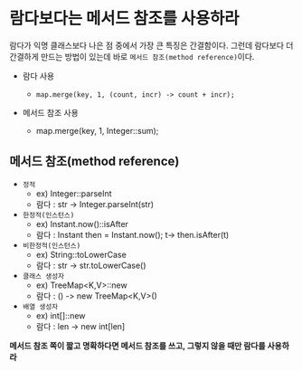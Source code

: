 # 람다보다는 메서드 참조를 사용하라

람다가 익명 클래스보다 나은 점 중에서 가장 큰 특징은 간결함이다. 그런데 람다보다 더 간결하게 만드는 방법이 있는데 바로 `메서드 참조(method reference)`이다.

- 람다 사용
  - `map.merge(key, 1, (count, incr) -> count + incr);`

- 메서드 참조 사용
  - map.merge(key, 1, Integer::sum);

## 메서드 참조(method reference)

- `정적` 
  - ex) Integer::parseInt
  - 람다 : str -> Integer.parseInt(str)
- `한정적(인스턴스)`
  - ex) Instant.now()::isAfter
  - 람다 : Instant then = Instant.now(); t-> then.isAfter(t)
- `비한정적(인스턴스)`
  - ex) String::toLowerCase
  - 람다 : str -> str.toLowerCase()
- `클래스 생성자`
  - ex) TreeMap<K,V>::new 
  - 람다 : () -> new TreeMap<K,V>()
- `배열 생성자`
  - ex) int[]::new 
  - 람다 : len -> new int[len]


__메서드 참조 쪽이 짧고 명확하다면 메서드 참조를 쓰고, 그렇지 않을 때만 람다를 사용하라__
